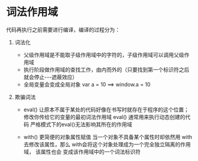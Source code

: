 #  词法作用域

   代码再执行之前需要进行编译，编译的过程分为：


   1. 词法化
      - 父级作用域是不能取子级作用域中的字符的，子级作用域可以调用父级作用域
      - 执行阶段做作用域的查找工作，由内而外的（只要找到第一个标识符之后就会停止---遮蔽效应）
      - 全局变量会变成全局对象  var a = 10  ==>  window.a = 10

   2. 欺骗词法
      - eval()  让原本不属于某处的代码好像在书写时就存在于程序的这个位置；
                修改你传给它的变量的最初词法作用域
                eval() 通常用来执行动态创建的代码
                严格模式下的eval()无法影响其所在的作用域
      
      - with()  更简便的对象属性赋值
                当一个对象不具备某个属性时却依然用 with 去修改该属性，那么 
                with会将这个对象处理成为一个完全独立隔离的作用域， 该属性也会
                变成该作用域中的一个词法标识符